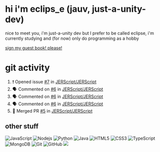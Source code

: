 # hi i'm eclips_e (jauv, just-a-unity-dev)
nice to meet you, i'm just-a-unity dev but I prefer to be called eclipse, i'm currently studying and (for now) only do programming as a hobby

[sign my guest book! please!](https://github.com/Just-a-Unity-Dev/Just-a-Unity-Dev/issues/new?&body=Sign%20my%20guest%20book%20by%20placing%20your%20name%20in%20the%20title,%20how%27d%20you%20get%20to%20this%20page%20and%20why?%20Don%27t%20forget%20you%20have%20an%20entire%20notebook%20in%20your%20hands!)


# git activity
<!--START_SECTION:activity-->
1. ❗️ Opened issue [#7](https://github.com/JERScript/JERScript/issues/7) in [JERScript/JERScript](https://github.com/JERScript/JERScript)
2. 🗣 Commented on [#6](https://github.com/JERScript/JERScript/issues/6) in [JERScript/JERScript](https://github.com/JERScript/JERScript)
3. 🗣 Commented on [#6](https://github.com/JERScript/JERScript/issues/6) in [JERScript/JERScript](https://github.com/JERScript/JERScript)
4. 🗣 Commented on [#6](https://github.com/JERScript/JERScript/issues/6) in [JERScript/JERScript](https://github.com/JERScript/JERScript)
5. 🎉 Merged PR [#5](https://github.com/JERScript/JERScript/pull/5) in [JERScript/JERScript](https://github.com/JERScript/JERScript)
<!--END_SECTION:activity-->

## other stuff

![JavaScript](https://img.shields.io/badge/-JavaScript-black?style=flat-square&logo=javascript)
![Nodejs](https://img.shields.io/badge/-Nodejs-black?style=flat-square&logo=Node.js)
![Python](https://img.shields.io/badge/-Python-black?style=flat-square&logo=Python)
![Java](https://img.shields.io/badge/-java-E34A86?style=flat-square&logo=java)
![HTML5](https://img.shields.io/badge/-HTML5-E34F26?style=flat-square&logo=html5&logoColor=white)
![CSS3](https://img.shields.io/badge/-CSS3-1572B6?style=flat-square&logo=css3)
![TypeScript](https://img.shields.io/badge/-TypeScript-007ACC?style=flat-square&logo=typescript)
![MongoDB](https://img.shields.io/badge/-MongoDB-black?style=flat-square&logo=mongodb)
![Git](https://img.shields.io/badge/-Git-black?style=flat-square&logo=git)
![GitHub](https://img.shields.io/badge/-GitHub-181717?style=flat-square&logo=github)
![](https://github-profile-summary-cards.vercel.app/api/cards/profile-details?username=Just-a-Unity-Dev&theme=solarized_dark)
